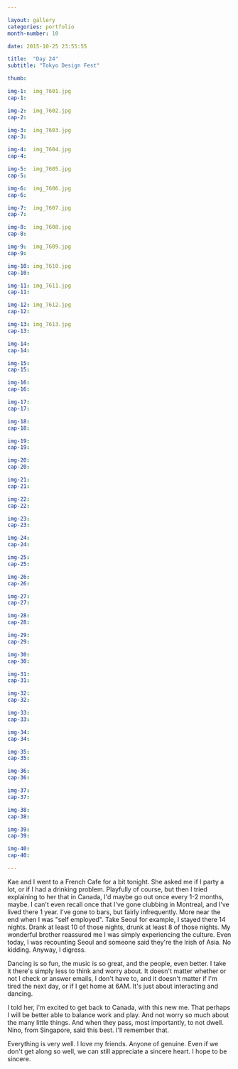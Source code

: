 ```yaml
---

layout: gallery
categories: portfolio
month-number: 10

date: 2015-10-25 23:55:55

title:  "Day 24"
subtitle: "Tokyo Design Fest"

thumb:	

img-1:	img_7601.jpg
cap-1:	

img-2:	img_7602.jpg
cap-2:	

img-3:	img_7603.jpg
cap-3: 	

img-4:	img_7604.jpg
cap-4:	

img-5:	img_7605.jpg
cap-5:	

img-6:	img_7606.jpg
cap-6:	

img-7:	img_7607.jpg
cap-7:	

img-8:	img_7608.jpg
cap-8:	

img-9:	img_7609.jpg
cap-9:	

img-10:	img_7610.jpg
cap-10:	

img-11: img_7611.jpg
cap-11:	

img-12:	img_7612.jpg
cap-12:	

img-13:	img_7613.jpg
cap-13:	

img-14:	
cap-14:	

img-15:	
cap-15:	

img-16:	
cap-16:	

img-17:	
cap-17:	

img-18:	
cap-18:	

img-19:	
cap-19:	

img-20:	
cap-20:	

img-21:	
cap-21:	

img-22:	
cap-22:	

img-23:	
cap-23:	

img-24:	
cap-24:	

img-25:	
cap-25:	

img-26:	
cap-26:	

img-27:	
cap-27:	

img-28:	
cap-28:	

img-29:	
cap-29:	

img-30:	
cap-30:	

img-31:	
cap-31:	

img-32:	
cap-32:	

img-33:	
cap-33:	

img-34:	
cap-34:	

img-35:	
cap-35:	

img-36:	
cap-36:	

img-37:	
cap-37:	

img-38:	
cap-38:	

img-39:	
cap-39:	

img-40:	
cap-40:	

---
```


Kae and I went to a French Cafe for a bit tonight. She asked me if I party a lot, or if I had a drinking problem. Playfully of course, but then I tried explaining to her that in Canada, I'd maybe go out once every 1-2 months, maybe. I can't even recall once that I've gone clubbing in Montreal, and I've lived there 1 year. I've gone to bars, but fairly infrequently. More near the end when I was "self employed". Take Seoul for example, I stayed there 14 nights. Drank at least 10 of those nights, drunk at least 8 of those nights. My wonderful brother reassured me I was simply experiencing the culture. Even today, I was recounting Seoul and someone said they're the Irish of Asia. No kidding. Anyway, I digress.

Dancing is so fun, the music is so great, and the people, even better. I take it there's simply less to think and worry about. It doesn't matter whether or not I check or answer emails, I don't have to, and it doesn't matter if I'm tired the next day, or if I get home at 6AM. It's just about interacting and dancing. 

I told her, i'm excited to get back to Canada, with this new me. That perhaps I will be better able to balance work and play. And not worry so much about the many little things. And when they pass, most importantly, to not dwell. Nino, from Singapore, said this best. I'll remember that. 

Everything is very well. I love my friends. Anyone of genuine. Even if we don't get along so well, we can still appreciate a sincere heart. I hope to be sincere. 
